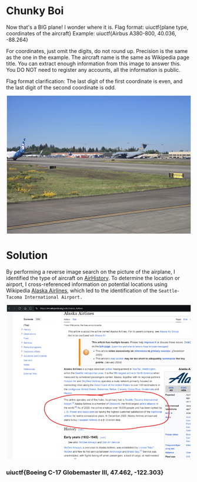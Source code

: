 # Chunky Boi

Now that's a BIG plane! I wonder where it is. Flag format: uiuctf{plane type, coordinates of the aircraft} Example: uiuctf{Airbus A380-800, 40.036, -88.264}

For coordinates, just omit the digits, do not round up. Precision is the same as the one in the example. The aircraft name is the same as Wikipedia page title. You can extract enough information from this image to answer this. You DO NOT need to register any accounts, all the information is public.

Flag format clarification: The last digit of the first coordinate is even, and the last digit of the second coordinate is odd.

<p align="center">
  <img src="../OSINT/assets/chunky_boi.jpg" width="500" alt="Image">
</p>

# Solution

By performing a reverse image search on the picture of the airplane, I identified the type of aircraft on [AirHistory](https://www.airhistory.net/photo/166643/07-7187/77187). To determine the location or airport, I cross-referenced information on potential locations using Wikipedia [Alaska Airlines](https://es.wikipedia.org/wiki/Alaska_Airlines), which led to the identification of the `Seattle-Tacoma International Airport.`

<p align="center">
  <img src="../OSINT/assets/6c2On9hmqf.png" width="500" alt="Infomration">
</p>


### uiuctf{Boeing C-17 Globemaster III, 47.462, -122.303}
